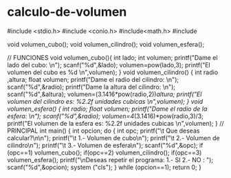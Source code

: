 # calculo-de-volumen
#include <stdio.h>
#include <conio.h>
#include<math.h>
#include<cstdlib>

void volumen_cubo();
void volumen_cilindro();
void volumen_esfera();

// FUNCIONES
void volumen_cubo(){
   int lado;
   int volumen;
   printf("Dame el lado del cubo: \n");
   scanf("%d",&lado);
   volumen=pow(lado,3);
   printf("El volumen del cubo es %d \n",volumen);
}
void volumen_cilindro()
{
   int radio ,altura;
   float volumen;
   printf("Dame el radio del cilindro: \n");
   scanf("%d",&radio);
   printf("Dame la altura del cilindro: \n");
   scanf("%d",&altura);
   volumen=(3.1416*pow(radio,2))*altura;
   printf("El volumen del cilindro es: %2.2f unidades cubicas \n",volumen);
}
void volumen_esfera()
{
   int radio;
   float volumen;
   printf("Dame el radio de la esfera: \n");
   scanf("%d",&radio);
   volumen=4*(3.1416)*pow(radio,3)/3;
   printf("El volumen de la esfera es: %2.2f unidades cubicas \n",volumen);
}
// PRINCIPAL
int main()
{ 
int opcion;
do
 {
   int opc;
   printf("\t Que deseas calcular?\n\n");
   printf("\t 1.- Volumen de cubo\n");
   printf("\t 2.- Volumen de cilindro\n");
   printf("\t 3.- Volumen de esfera\n");
   scanf("%d",&opc);
   if (opc==1)
   volumen_cubo();
   if(opc==2)
   volumen_cilindro();
   if(opc==3)
   volumen_esfera();
   printf("\nDeseas repetir el programa: 1.- SI  2.- NO : ");
   scanf("%d",&opcion);
   system ("cls");
}
   while (opcion==1);
   return 0;
}
